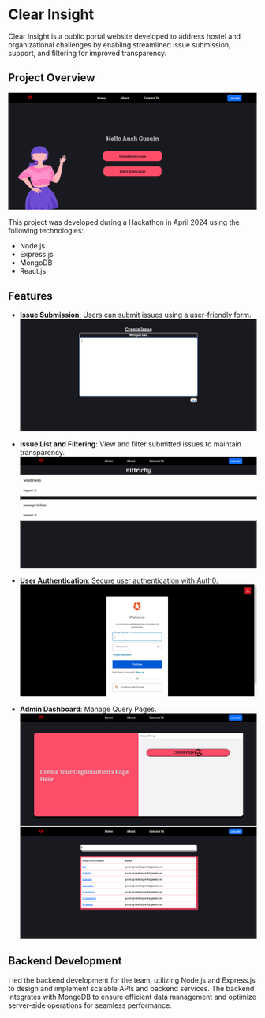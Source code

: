 # Clear Insight

Clear Insight is a public portal website developed to address hostel and organizational challenges by enabling streamlined issue submission, support, and filtering for improved transparency.

## Project Overview

![Home Page](SnapShots/Home.png)

This project was developed during a Hackathon in April 2024 using the following technologies:
- Node.js
- Express.js
- MongoDB
- React.js

## Features

- **Issue Submission**: Users can submit issues using a user-friendly form.
  ![Issue Submission](SnapShots/IssuesForm.png)

- **Issue List and Filtering**: View and filter submitted issues to maintain transparency.
  ![Issue List and Filtering](SnapShots/Filtered.png)

- **User Authentication**: Secure user authentication with Auth0.
  ![User Authentication](SnapShots/Auth.png)

- **Admin Dashboard**: Manage Query Pages.
  ![Admin Dashboard](SnapShots/CreateList.png)
  ![Admin Dashboard](SnapShots/CollegeList.png)

## Backend Development

I led the backend development for the team, utilizing Node.js and Express.js to design and implement scalable APIs and backend services. The backend integrates with MongoDB to ensure efficient data management and optimize server-side operations for seamless performance.
